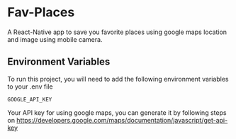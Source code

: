 
# Fav-Places

A React-Native app to save you favorite places using google maps location and image using mobile camera.


## Environment Variables

To run this project, you will need to add the following environment variables to your .env file

`GOOGLE_API_KEY` 

Your API key for using google maps, you can generate it by following steps on https://developers.google.com/maps/documentation/javascript/get-api-key

